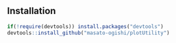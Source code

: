 Installation
------------------------
``` r
if(!require(devtools)) install.packages("devtools")
devtools::install_github("masato-ogishi/plotUtility")
```
